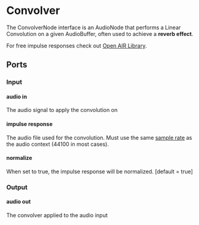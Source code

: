 # Convolver

The ConvolverNode interface is an AudioNode that performs a Linear Convolution on a given AudioBuffer, often used to achieve a **reverb effect**.

For free impulse responses check out [Open AIR Library](http://www.openairlib.net/).

## Ports

### Input

#### audio in

The audio signal to apply the convolution on

#### impulse response

The audio file used for the convolution. Must use the same [sample rate](https://developer.mozilla.org/de/docs/Web/API/AudioContext/sampleRate) as the audio context (44100 in most cases).

#### normalize

When set to true, the impulse response will be normalized.  [default = true]

### Output

#### audio out

The convolver applied to the audio input